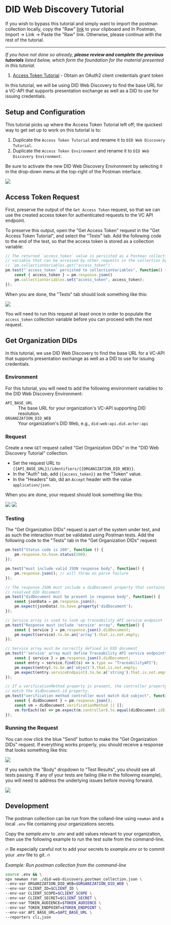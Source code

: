 # DID Web Discovery Tutorial

If you wish to bypass this tutorial and simply want to import the postman collection locally, copy the "Raw" [link](https://raw.githubusercontent.com/w3c-ccg/traceability-interop/main/docs/tutorials/did-web-discovery/did-web-discovery.postman_collection.json) to your clipboard and In Postman, Import -> Link -> Paste the "Raw" link. Otherwise, please continue with the rest of the tutorial.

---

_If you have not done so already, **please review and complete the previous tutorials**  listed below, which form the foundation for the material presented in this tutorial._

1. [Access Token Tutorial](../authentication/README.md) - Obtain an OAuth2 client credentials grant token

In this tutorial, we will be using DID Web Discovery to find the base URL for a VC-API that supports presentation exchange as well as a DID to use for issuing credentials.

## Setup and Configuration

This tutorial picks up where the Access Token Tutorial left off; the quickest way to get set up to work on this tutorial is to:

1. Duplicate the `Access Token Tutorial` and rename it to `DID Web Discovery Tutorial`.
1. Duplicate the `Access Token Environment` and rename it to `DID Web Discovery Environment`.

Be sure to activate the new DID Web Discovery Environment by selecting it in the drop-down menu at the top-right of the Postman interface.

<img src="./resources/select-environment.png"/>

## Access Token Request

First, preserve the output of the `Get Access Token` request, so that we can use the created access token for authenticated requests to the VC API endpoint.

To preserve this output, open the "Get Access Token" request in the "Get Access Token Tutorial", and select the "Tests" tab. Add the following code to the end of the test, so that the access token is stored as a collection variable:

```javascript
// The returned `access_token` value is persisted as a Postman collection
// variable that can be accessed by other requests in the collection by calling
// `pm.collectionVariables.get("access_token")`.
pm.test("`access_token` persisted to collectionVariables", function() {
    const { access_token } = pm.response.json()
    pm.collectionVariables.set("access_token", access_token);
});
```

When you are done, the "Tests" tab should look something like this:

<img src="./resources/persist-access-token.png"/>

You will need to run this request at least once in order to populate the `access_token` collection variable before you can proceed with the next request.

## Get Organization DIDs

In this tutorial, we use DID Web Discovery to find the base URL for a VC-API that supports presentation exchange as well as a DID to use for issuing credentials.

### Environment

For this tutorial, you will need to add the following environment variables to the DID Web Discovery Environment:

<dl>
  <dt><code>API_BASE_URL</code></dt>
  <dd>The base URL for your organization's VC-API supporting DID resolution.</dd>
  <dt><code>ORGANIZATION_DID_WEB</code></dt>
  <dd>Your organization's DID Web, e.g., <code>did:web:api.did.actor:api</code></dd>
</dl>

### Request

Create a new `GET` request called "Get Organization DIDs" in the "DID Web Discovery Tutorial" collection.
* Set the request URL to `{{API_BASE_URL}}/identifiers/{{ORGANIZATION_DID_WEB}}`.
* In the "Auth" tab, add `{{access_token}}` as the "Token" value.
* In the "Headers" tab, dd an `Accept` header with the value `application/json`.

When you are done, your request should look something like this:

<img src="./resources/get-organization-dids-auth.png"/>
<img src="./resources/get-organization-dids-headers.png"/>

### Testing

The "Get Organization DIDs" request is part of the system under test, and as such the interaction must be validated using Postman tests. Add the following code to the "Tests" tab in the "Get Organization DIDs" request:

```javascript
pm.test("Status code is 200", function () {
    pm.response.to.have.status(200);
});

pm.test("must include valid JSON response body", function() {
    pm.response.json(); // will throw on parse failure
});

// The response JSON must include a didDocument property that contains the
// resolved DID document.
pm.test("didDocument must be present in response body", function() {
    const jsonData = pm.response.json();
    pm.expect(jsonData).to.have.property('didDocument');
});

// Service array is used to look up traceability API service endpoint
pm.test("Response must include 'service' array", function() {
    const { service } = pm.response.json().didDocument;
    pm.expect(service).to.be.an('array').that.is.not.empty;
});

// Service array must be correctly defined in DID document
pm.test("'service' array must define Traceability API service endpoint", function() {
    const { service } = pm.response.json().didDocument;
    const entry = service.find((s) => s.type == "TraceabilityAPI");
    pm.expect(entry).to.be.an('object').that.is.not.empty;
    pm.expect(entry.serviceEndpoint).to.be.a('string').that.is.not.empty;
});

// If a verificationMethod property is present, the controller property must
// match the didDocument.id property.
pm.test("verification method controller must match did subject", function() {
    const { didDocument } = pm.response.json();
    const vm = didDocument.verificationMethod || [];
    vm.forEach((m) => pm.expect(m.controller).to.equal(didDocument.id));
});
```

### Running the Request

You can now click the blue "Send" button to make the "Get Organization DIDs" request. If everything works properly, you should receive a response that looks something like this:

<img src="./resources/get-organization-dids-response.png"/>

If you switch the "Body" dropdown to "Test Results", you should see all tests passing. If any of your tests are failing (like in the following example), you will need to address the underlying issues before moving forward.

<img src="./resources/get-organization-dids-tests-fail.png"/>

## Development

The postman collection can be run from the colland-line using `newman` and a local `.env` file containing your organizations secrets.

Copy the _sample.env_ to _.env_ and add values relevant to your organization, then use the following example to run the test suite from the command-line.

🔥 Be especially careful not to add your secrets to _example.env_ or to commit your _.env_ file to git. 🔥

_Example: Run postman collection from the command-line_
```sh
source .env && \
npx newman run ./did-web-discovery.postman_collection.json \
--env-var ORGANIZATION_DID_WEB=$ORGANIZATION_DID_WEB \
--env-var CLIENT_ID=$CLIENT_ID \
--env-var CLIENT_SCOPE=$CLIENT_SCOPE \
--env-var CLIENT_SECRET=$CLIENT_SECRET \
--env-var TOKEN_AUDIENCE=$TOKEN_AUDIENCE \
--env-var TOKEN_ENDPOINT=$TOKEN_ENDPOINT \
--env-var API_BASE_URL=$API_BASE_URL \
--reporters cli,json
```
